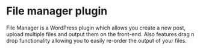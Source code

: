 # File manager plugin
File Manager is a WordPress plugin which allows you create a new post, upload multiple files and output them on the front-end. Also features drag n drop functionality allowing you to easily re-order the output of your files.
